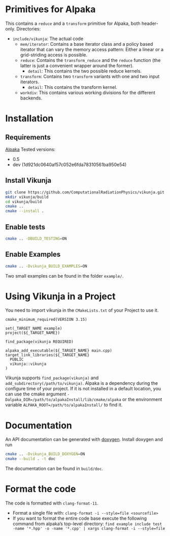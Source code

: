 # Primitives for Alpaka
This contains a `reduce` and a `transform` primitive for Alpaka, both header-only.
Directories:
* `include/vikunja`: The actual code
    - `mem/iterator`: Contains a base iterator class and a policy based iterator that can vary the memory access pattern: Either a linear or a grid-striding access is possible.
    - `reduce`: Contains the `transform_reduce` and the `reduce` function (the latter is just a convenient wrapper around the former).
        + `detail`: This contains the two possible reduce kernels.
    - `transform`: Contains two `transform` variants with one and two input iterators.
        + `detail`: This contains the transform kernel.
    - `workdiv`: This contains various working divisions for the different backends.

# Installation

## Requirements

[Alpaka](https://github.com/alpaka-group/alpaka)
Tested versions:
  * 0.5
  * dev (1d921dc0640af57c052e6fda78310561ba950e54)

## Install Vikunja

```bash
git clone https://github.com/ComputationalRadiationPhysics/vikunja.git
mkdir vikunja/build
cd vikunja/build
cmake ..
cmake --install .
```

## Enable tests

```bash
cmake .. -DBUILD_TESTING=ON
```

## Enable Examples

```bash
cmake .. -Dvikunja_BUILD_EXAMPLES=ON
```
Two small examples can be found in the folder `example/`.

# Using Vikunja in a Project

You need to import vikunja in the `CMakeLists.txt` of your Project to use it.

```
cmake_minimum_required(VERSION 3.15)

set(_TARGET_NAME example)
project(${_TARGET_NAME})

find_package(vikunja REQUIRED)

alpaka_add_executable(${_TARGET_NAME} main.cpp)
target_link_libraries(${_TARGET_NAME}
  PUBLIC
  vikunja::vikunja
)
```

Vikunja supports `find_package(vikunja)` and `add_subdirectory(/path/to/vikunja)`. Alpaka is a dependency during the configure time of your project. If it is not installed in a default location, you can use the cmake argument `-Dalpaka_DIR=/path/to/alpakaInstall/lib/cmake/alpaka` or the environment variable `ALPAKA_ROOT=/path/to/alpakaInstall/` to find it.

# Documentation

An API documentation can be generated with [doxygen](https://www.doxygen.nl/index.html). Install doxygen and run

```bash
cmake .. -Dvikunja_BUILD_DOXYGEN=ON
cmake --build . -t doc
```

The documentation can be found in `build/doc`.

# Format the code

The code is formatted with `clang-format-11`.

* Format a single file with: `clang-format -i --style=file <sourcefile>`
* If you want to format the entire code base execute the following command from alpaka’s top-level directory: `find example include test -name '*.hpp' -o -name '*.cpp' | xargs clang-format -i --style=file`
